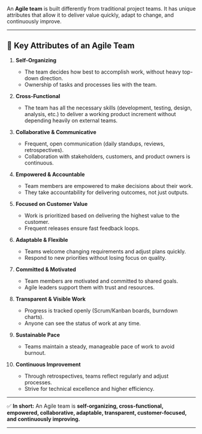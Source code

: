 An **Agile team** is built differently from traditional project teams. It has unique attributes that allow it to deliver value quickly, adapt to change, and continuously improve.

---

## 🔑 **Key Attributes of an Agile Team**

1. **Self-Organizing**

   * The team decides how best to accomplish work, without heavy top-down direction.
   * Ownership of tasks and processes lies with the team.

2. **Cross-Functional**

   * The team has all the necessary skills (development, testing, design, analysis, etc.) to deliver a working product increment without depending heavily on external teams.

3. **Collaborative & Communicative**

   * Frequent, open communication (daily standups, reviews, retrospectives).
   * Collaboration with stakeholders, customers, and product owners is continuous.

4. **Empowered & Accountable**

   * Team members are empowered to make decisions about their work.
   * They take accountability for delivering outcomes, not just outputs.

5. **Focused on Customer Value**

   * Work is prioritized based on delivering the highest value to the customer.
   * Frequent releases ensure fast feedback loops.

6. **Adaptable & Flexible**

   * Teams welcome changing requirements and adjust plans quickly.
   * Respond to new priorities without losing focus on quality.

7. **Committed & Motivated**

   * Team members are motivated and committed to shared goals.
   * Agile leaders support them with trust and resources.

8. **Transparent & Visible Work**

   * Progress is tracked openly (Scrum/Kanban boards, burndown charts).
   * Anyone can see the status of work at any time.

9. **Sustainable Pace**

   * Teams maintain a steady, manageable pace of work to avoid burnout.

10. **Continuous Improvement**

    * Through retrospectives, teams reflect regularly and adjust processes.
    * Strive for technical excellence and higher efficiency.

---

✅ **In short:**
An Agile team is **self-organizing, cross-functional, empowered, collaborative, adaptable, transparent, customer-focused, and continuously improving.**

---